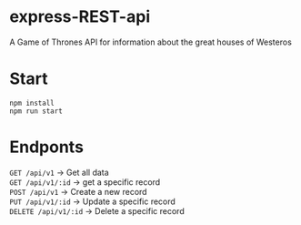 # express-REST-api

A Game of Thrones API for information about the great houses of Westeros

# Start
`npm install`   
`npm run start`

# Endponts
`GET /api/v1` -> Get all data  
`GET /api/v1/:id` -> get a specific record  
`POST /api/v1` -> Create a new record   
`PUT /api/v1/:id` -> Update a specific record  
`DELETE /api/v1/:id` -> Delete a specific record  
